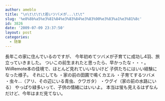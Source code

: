 ```yaml
---
author: ameblo
title: "\n\t\t\t\t若いツバメが...\t\t"
slug: '%e8%8b%a5%e3%81%84%e3%83%84%e3%83%90%e3%83%a1%e3%81%8c'
id: 3826
date: '2009-07-09 23:37:50'
layout: post
categories:
  - 随筆
---
```


長年この家に住んでいるのですが、 今年初めてツバメが子育てに成功し4羽、旅立っていきました。 ついこの前生まれたと思ったら、早かったな・・・。 WiiRemote本の佳境で、ほとんど見れていいないけど 子供たちにはいい経験になった様子。 それにしても ・家の前の田圃で鳴くカエル ・子育てするツバメ ・虫々...（アリ、その辺にいる青虫、クワガタ） ・ウグイ（家の前の水路にいる） やっぱり緑多いって、子供の情緒にはいいよ。 本当は蛍も見えるはずなんだけど、今年はまだ見てない。